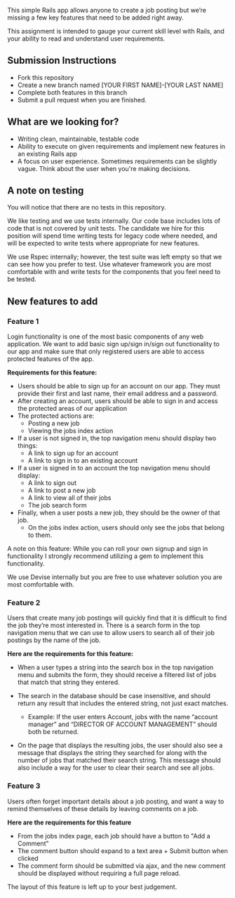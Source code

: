 This simple Rails app allows anyone to create a job posting but we’re missing a
few key features that need to be added right away.

This assignment is intended to gauge your current skill level with Rails, and your
ability to read and understand user requirements.

## Submission Instructions

* Fork this repository
* Create a new branch named [YOUR FIRST NAME]-[YOUR LAST NAME]
* Complete both features in this branch
* Submit a pull request when you are finished.

## What are we looking for?

* Writing clean, maintainable, testable code
* Ability to execute on given requirements and implement new features in an existing Rails app
* A focus on user experience. Sometimes requirements can be slightly vague. Think
about the user when you're making decisions.

## A note on testing

You will notice that there are no tests in this repository.

We like testing and we use tests internally. Our code base includes lots of code
that is not covered by unit tests. The candidate we hire for this position will
spend time writing tests for legacy code where needed, and will be expected to
write tests where appropriate for new features.

We use Rspec internally; however, the test suite was left empty so that we can
see how you prefer to test. Use whatever framework you are most comfortable with
and write tests for the components that you feel need to be tested.

## New features to add

### Feature 1

Login functionality is one of the most basic components of any web application.
We want to add basic sign up/sign in/sign out functionality to our app and make
sure that only registered users are able to access protected features of the app.

**Requirements for this feature:**

* Users should be able to sign up for an account on our app. They must provide
their first and last name, their email address and a password.
* After creating an account, users should be able to sign in and access the protected areas of our application
* The protected actions are:
    * Posting a new job
    * Viewing the jobs index action
* If a user is not signed in, the top navigation menu should display two things:
    * A link to sign up for an account
    * A link to sign in to an existing account
* If a user is signed in to an account the top navigation menu should display:
    * A link to sign out
    * A link to post a new job
    * A link to view all of their jobs
    * The job search form
* Finally, when a user posts a new job, they should be the owner of that job.
    * On the jobs index action, users should only see the jobs that belong to them.

A note on this feature: While you can roll your own signup and sign in functionality
I strongly recommend utilizing a gem to implement this functionality.

We use Devise internally but you are free to use whatever solution you are most
comfortable with.

### Feature 2

Users that create many job postings will quickly find that it is difficult to
find the job they’re most interested in. There is a search form in the top
navigation menu that we can use to allow users to search all of their job postings
by the name of the job.

**Here are the requirements for this feature:**

* When a user types a string into the search box in the top navigation menu and
submits the form, they should receive a filtered list of jobs that match that
string they entered.

* The search in the database should be case insensitive, and should return any
result that includes the entered string, not just exact matches.

    * Example: If the user enters Account, jobs with the name “account manager” and
“DIRECTOR OF ACCOUNT MANAGEMENT” should both be returned.

* On the page that displays the resulting jobs, the user should also see a message
that displays the string they searched for along with the number of jobs that
matched their search string. This message should also include a way for the user
to clear their search and see all jobs.

### Feature 3

Users often forget important details about a job posting, and want a way to remind
themselves of these details by leaving comments on a job.

**Here are the requirements for this feature**

* From the jobs index page, each job should have a button to "Add a Comment"
* The comment button should expand to a text area + Submit button when clicked
* The comment form should be submitted via ajax, and the new comment should be
displayed without requiring a full page reload.

The layout of this feature is left up to your best judgement.
